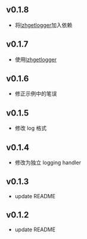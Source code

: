 ## v0.1.8
- 将[lzhgetlogger](https://pypi.org/project/lzhgetlogger/)加入依赖

## v0.1.7
- 使用[lzhgetlogger](https://pypi.org/project/lzhgetlogger/)

## v0.1.6
- 修正示例中的笔误

## v0.1.5
- 修改 log 格式

## v0.1.4
- 修改为独立 logging handler

## v0.1.3
- update README

## v0.1.2
- update README

